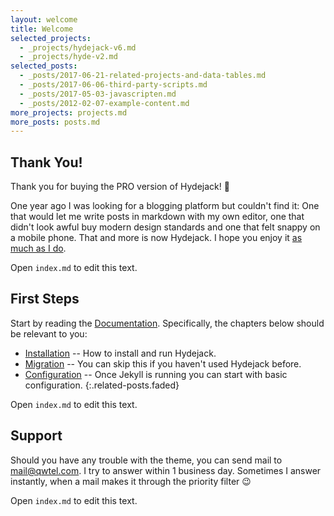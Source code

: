 ```yaml
---
layout: welcome
title: Welcome
selected_projects:
  - _projects/hydejack-v6.md
  - _projects/hyde-v2.md
selected_posts:
  - _posts/2017-06-21-related-projects-and-data-tables.md
  - _posts/2017-06-06-third-party-scripts.md
  - _posts/2017-05-03-javascripten.md
  - _posts/2012-02-07-example-content.md
more_projects: projects.md
more_posts: posts.md
---
```


## Thank You!
Thank you for buying the PRO version of Hydejack! 🎉

One year ago I was looking for a blogging platform but couldn't find it:
One that would let me write posts in markdown with my own editor,
one that didn't look awful buy modern design standards and one that felt snappy on a mobile phone.
That and more is now Hydejack. I hope you enjoy it [as much as I do](https://qwtel.com).

Open `index.md` to edit this text.

## First Steps
Start by reading the [Documentation]. Specifically, the chapters below should be relevant to you:

* [Installation] -- How to install and run Hydejack.
* [Migration] -- You can skip this if you haven't used Hydejack before.
* [Configuration] -- Once Jekyll is running you can start with basic configuration.
{:.related-posts.faded}

Open `index.md` to edit this text.

## Support
Should you have any trouble with the theme, you can send mail to [mail@qwtel.com](mailto:mail@qwtel.com).
I try to answer within 1 business day.
Sometimes I answer instantly, when a mail makes it through the priority filter 😉

Open `index.md` to edit this text.

[blog]: https://qwtel.com/hydejack/blog/
[portfolio]: https://qwtel.com/hydejack/projects/
[resume]: https://qwtel.com/hydejack/resume/
[documentation]: https://qwtel.com/hydejack/docs/6.4.0/
[installation]: https://qwtel.com/hydejack/docs/6.4.0/installation/
[configuration]: https://qwtel.com/hydejack/docs/6.4.0/configuration/
[migration]: https://qwtel.com/hydejack/docs/6.4.0/migration/
